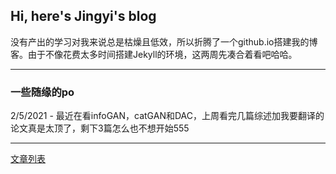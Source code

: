 ## Hi, here's Jingyi's blog

没有产出的学习对我来说总是枯燥且低效，所以折腾了一个github.io搭建我的博客。由于不像花费太多时间搭建Jekyll的环境，这两周先凑合着看吧哈哈。

***
### 一些随缘的po
2/5/2021 - 最近在看infoGAN，catGAN和DAC，上周看完几篇综述加我要翻译的论文真是太顶了，剩下3篇怎么也不想开始555

***

[文章列表](https://jingyi-h.github.io/myblogs/blist)

